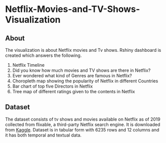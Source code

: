 # Netflix-Movies-and-TV-Shows-Visualization

## About
The visualization is about Netflix movies and Tv shows. Rshiny dashboard is created which answers the following.
1. Netflix Timeline
2. Did you know how much movies and TV shows are there in Netflix?
3. Ever wondered what kind of Genres are famous in Netflix?
4. Choropleth map showing the popularity of Netflix in different Countries
5. Bar chart of top five Directors in Netflix
6. Tree map of different ratings given to the contents in Netflix
## Dataset
The dataset consists of tv shows and movies available on Netflix as of 2019 collected from flixable, a third-party Netflix search engine. It is downloaded from [Kaggle](https://www.kaggle.com/shivamb/netflix-shows). Dataset is in tabular form with 6235 rows and 12 columns and it has both temporal and textual data.
